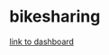 # bikesharing
[link to dashboard](https://public.tableau.com/app/profile/daniel.bergan/viz/Book1_16633859143980/CitibikeDashboard?publish=yes)

